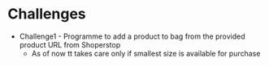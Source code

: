 # Challenges

* Challenge1 - Programme to add a product to bag from the provided product URL from Shoperstop 
    - As of now tt takes care only if smallest size is available for purchase
